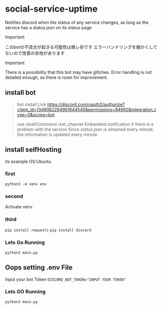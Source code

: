 # social-service-uptime
Notifies discord when the status of any service changes, as long as the service has a status.json on its status page

> [!IMPORTANT]
> このbotの不具合が起きる可能性は微レ存です
> エラーハンドリングを細かくしてないので改善の余地があります

> [!IMPORTANT]
> There is a possibility that this bot may have glitches.
> Error handling is not detailed enough, so there is room for improvement.


## install bot
> bot install Link
> https://discord.com/oauth2/authorize?client_id=1349062284961644545&permissions=84992&integration_type=0&scope=bot
> 
> use slashCommand
> /set_channel <Textchannel>
> Embedded notification if there is a problem with the service
> Since status.json is obtained every minute, the information is updated every minute.

## install selfHosting
its example OS:Ubuntu
### first
`python3 -m venv env`

### second
Activate venv

### third
`pip install requests`
`pip install discord`

### Lets Go Running
`python3 main.py`

## Oops setting .env File
input your bot Token
`DISCORD_BOT_TOKEN="INPUT YOUR TOKEN"`

### Lets GO Running

`python3 main.py`
